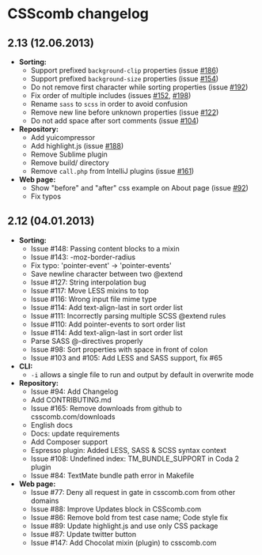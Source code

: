 CSScomb changelog
================

## 2.13 (12.06.2013)

- **Sorting:**
    - Support prefixed `background-clip` properties (issue [#186](https://github.com/csscomb/CSScomb/issues/186))
    - Support prefixed `background-size` properties (issue [#154](https://github.com/csscomb/CSScomb/issues/154))
    - Do not remove first character while sorting properties (issue [#192](https://github.com/csscomb/CSScomb/issues/192))
    - Fix order of multiple includes (issues [#152](https://github.com/csscomb/CSScomb/issues/152), [#198](https://github.com/csscomb/CSScomb/issues/198))
    - Rename `sass` to `scss` in order to avoid confusion
    - Remove new line before unknown properties (issue [#122](https://github.com/csscomb/CSScomb/issues/122))
    - Do not add space after sort comments (issue [#104](https://github.com/csscomb/CSScomb/issues/104))
- **Repository:**
    - Add yuicompressor
    - Add highlight.js (issue [#188](https://github.com/csscomb/CSScomb/issues/188))
    - Remove Sublime plugin
    - Remove build/ directory
    - Remove `call.php` from IntelliJ plugins (issue [#161](https://github.com/csscomb/CSScomb/issues/161))
- **Web page:**
    - Show "before" and "after" css example on About page (issue [#92](https://github.com/csscomb/CSScomb/issues/92))
    - Fix typos


## 2.12 (04.01.2013)

- **Sorting:**
    - Issue #148: Passing content blocks to a mixin
    - Issue #143: -moz-border-radius
    - Fix typo: 'pointer-event' -> 'pointer-events'
    - Save newline character between two @extend
    - Issue #127: String interpolation bug
    - Issue #117: Move LESS mixins to top
    - Issue #116: Wrong input file mime type
    - Issue #114: Add text-align-last in sort order list
    - Issue #111: Incorrectly parsing multiple SCSS @extend rules
    - Issue #110: Add pointer-events to sort order list
    - Issue #114: Add text-align-last in sort order list
    - Parse SASS @-directives properly
    - Issue #98: Sort properties with space in front of colon
    - Issue #103 and #105: Add LESS and SASS support, fix #65
- **CLI:**
    - `-i` allows a single file to run and output by default in overwrite mode
- **Repository:**
    - Issue #94: Add Changelog
    - Add CONTRIBUTING.md
    - Issue #165: Remove downloads from github to csscomb.com/downloads
    - English docs
    - Docs: update requirements
    - Add Composer support
    - Espresso plugin: Added LESS, SASS & SCSS syntax context
    - Issue #108: Undefined index: TM_BUNDLE_SUPPORT in Coda 2 plugin
    - Issue #84: TextMate bundle path error in Makefile
- **Web page:**
    - Issue #77: Deny all request in gate in csscomb.com from other domains
    - Issue #88: Improve Updates block in CSScomb.com
    - Issue #86: Remove bold from test case name; Code style fix
    - Issue #89: Update highlight.js and use only CSS package
    - Issue #87: Update twitter button
    - Issue #147: Add Chocolat mixin (plugin) to csscomb.com

